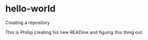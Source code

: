 # hello-world
Creating a repository

This is Phillip creating his new READme and figuing this thing out. 
